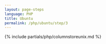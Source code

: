 ```yaml
---
layout: page-steps
language: PHP
title: Ubuntu
permalink: /php/ubuntu/step/3
---
```

{% include partials/php/columnstoreunix.md %}
